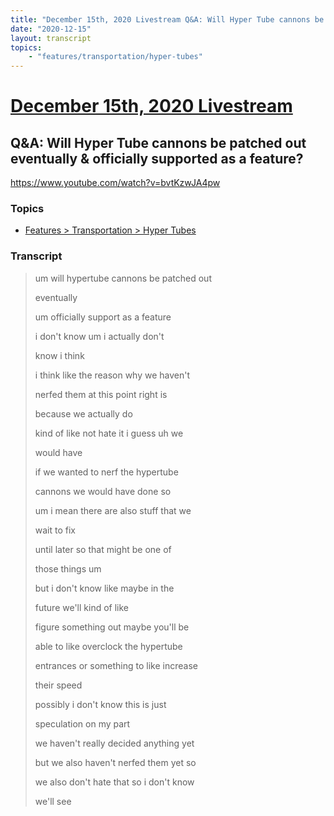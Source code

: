 ```yaml
---
title: "December 15th, 2020 Livestream Q&A: Will Hyper Tube cannons be patched out eventually & officially supported as a feature?"
date: "2020-12-15"
layout: transcript
topics:
    - "features/transportation/hyper-tubes"
---
```

# [December 15th, 2020 Livestream](../2020-12-15.md)
## Q&A: Will Hyper Tube cannons be patched out eventually & officially supported as a feature?
https://www.youtube.com/watch?v=bvtKzwJA4pw

### Topics
* [Features > Transportation > Hyper Tubes](../topics/features/transportation/hyper-tubes.md)

### Transcript

> um will hypertube cannons be patched out
>
> eventually
>
> um officially support as a feature
>
> i don't know um i actually don't
>
> know i think
>
> i think like the reason why we haven't
>
> nerfed them at this point right is
>
> because we actually do
>
> kind of like not hate it i guess uh we
>
> would have
>
> if we wanted to nerf the hypertube
>
> cannons we would have done so
>
> um i mean there are also stuff that we
>
> wait to fix
>
> until later so that might be one of
>
> those things um
>
> but i don't know like maybe in the
>
> future we'll kind of like
>
> figure something out maybe you'll be
>
> able to like overclock the hypertube
>
> entrances or something to like increase
>
> their speed
>
> possibly i don't know this is just
>
> speculation on my part
>
> we haven't really decided anything yet
>
> but we also haven't nerfed them yet so
>
> we also don't hate that so i don't know
>
> we'll see
